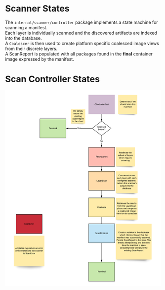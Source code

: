 # Scanner States
The `internal/scanner/controller` package implements a state machine for scanning a manifest.  
Each layer is individually scanned and the discovered artifacts are indexed into the database.  
A `Coalescer` is then used to create platform specific coalesced image views from their discrete layers.  
A ScanReport is populated with all packages found in the **final** container image expressed by the manifest.  

# Scan Controller States
![alt text](./scanner_state_diagram.png "scan controller state diagram")
